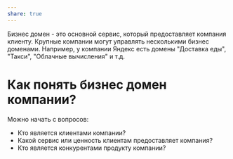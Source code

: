 ```yaml
---
share: true
---
```


Бизнес домен - это основной сервис, который предоставляет компания клиенту. Крупные компании могут управлять несколькими бизнес доменами. Например, у компании Яндекс есть домены "Доставка еды", "Такси", "Облачные вычисления" и т.д.

# Как понять бизнес домен компании?

Можно начать с вопросов:
- Кто является клиентами компании?
- Какой сервис или ценность клиентам предоставляет компания?
- Кто является конкурентами продукту компании?